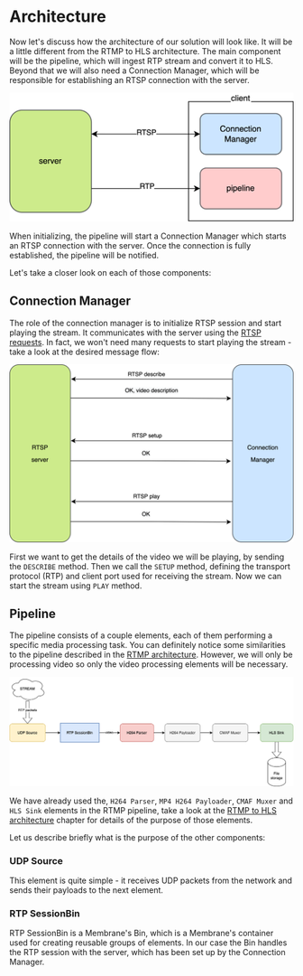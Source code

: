 # Architecture

Now let's discuss how the architecture of our solution will look like.
It will be a little different from the RTMP to HLS architecture.
The main component will be the pipeline, which will ingest RTP stream and convert it to HLS. Beyond that we will also need a Connection Manager, which will be responsible for establishing an RTSP connection with the server.

![image](assets/rtsp_architecture.drawio.png)

When initializing, the pipeline will start a Connection Manager which starts an RTSP connection with the server. Once the connection is fully established, the pipeline will be notified.

Let's take a closer look on each of those components:

## Connection Manager
The role of the connection manager is to initialize RTSP session and start playing the stream.
It communicates with the server using the [RTSP requests](https://antmedia.io/rtsp-explained-what-is-rtsp-how-it-works/#RTSP_requests). In fact, we won't need many requests to start playing the stream - take a look at the desired message flow:

![image](assets/connection_manager.drawio.png)

First we want to get the details of the video we will be playing, by sending the `DESCRIBE` method. 
Then we call the `SETUP` method, defining the transport protocol (RTP) and client port used for receiving the stream.
Now we can start the stream using `PLAY` method.

## Pipeline

The pipeline consists of a couple elements, each of them performing a specific media processing task. You can definitely notice some similarities to the pipeline described in the [RTMP architecture](02_RTMP_Introduction.md). However, we will only be processing video so only the video processing elements will be necessary.

![image](assets/rtsp_pipeline.drawio.png)

We have already used the, `H264 Parser`, `MP4 H264 Payloader`, `CMAF Muxer` and `HLS Sink` elements in the RTMP pipeline, take a look at the [RTMP to HLS architecture](03_RTMP_SystemArchitecture.md) chapter for details of the purpose of those elements.

Let us describe briefly what is the purpose of the other components:

### UDP Source
This element is quite simple - it receives UDP packets from the network and sends their payloads to the next element.

### RTP SessionBin
RTP SessionBin is a Membrane's Bin, which is a Membrane's container used for creating reusable groups of elements. In our case the Bin handles the RTP session with the server, which has been set up by the Connection Manager.
